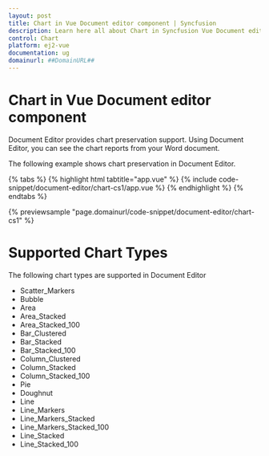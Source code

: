 ```yaml
---
layout: post
title: Chart in Vue Document editor component | Syncfusion
description: Learn here all about Chart in Syncfusion Vue Document editor component of Syncfusion Essential JS 2 and more.
control: Chart 
platform: ej2-vue
documentation: ug
domainurl: ##DomainURL##
---
```


# Chart in Vue Document editor component

Document Editor provides chart preservation support. Using Document Editor, you can see the chart reports from your Word document.

The following example shows chart preservation in Document Editor.

{% tabs %}
{% highlight html tabtitle="app.vue" %}
{% include code-snippet/document-editor/chart-cs1/app.vue %}
{% endhighlight %}
{% endtabs %}
        
{% previewsample "page.domainurl/code-snippet/document-editor/chart-cs1" %}

# Supported Chart Types

The following chart types are supported in Document Editor
* Scatter_Markers
* Bubble
* Area
* Area_Stacked
* Area_Stacked_100
* Bar_Clustered
* Bar_Stacked
* Bar_Stacked_100
* Column_Clustered
* Column_Stacked
* Column_Stacked_100
* Pie
* Doughnut
* Line
* Line_Markers
* Line_Markers_Stacked
* Line_Markers_Stacked_100
* Line_Stacked
* Line_Stacked_100
